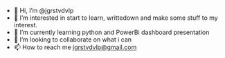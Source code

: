 - 👋 Hi, I’m @jgrstvdvlp
- 👀 I’m interested in start to learn, writtedown and make some stuff to my interest.
- 🌱 I’m currently learning python and PowerBi dashboard presentation
- 💞️ I’m looking to collaborate on what i can
- 📫 How to reach me jgrstvdvlp@gmail.com

<!---
jgrstvdvlp/jgrstvdvlp is a ✨ special ✨ repository because its `README.md` (this file) appears on your GitHub profile.
You can click the Preview link to take a look at your changes.
--->
